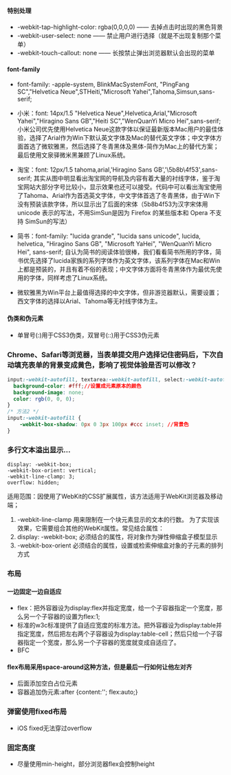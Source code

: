 #### 特别处理
 * -webkit-tap-highlight-color: rgba(0,0,0,0)  ——  去掉点击时出现的黑色背景
 * -webkit-user-select: none  ——  禁止用户进行选择（就是不出现复制那个菜单）
 * -webkit-touch-callout: none —— 长按禁止弹出浏览器默认会出现的菜单

#### font-family
 * font-family: -apple-system, BlinkMacSystemFont, "PingFang SC","Helvetica Neue",STHeiti,"Microsoft Yahei",Tahoma,Simsun,sans-serif;
 * 小米：font: 14px/1.5 "Helvetica Neue",Helvetica,Arial,"Microsoft Yahei","Hiragino Sans GB","Heiti SC","WenQuanYi Micro Hei",sans-serif;   小米公司优先使用Helvetica Neue这款字体以保证最新版本Mac用户的最佳体验，选择了Arial作为Win下默认英文字体及Mac的替代英文字体；中文字体方面首选了微软雅黑，然后选择了冬青黑体及黑体-简作为Mac上的替代方案；最后使用文泉驿微米黑兼顾了Linux系统。
 * 淘宝：font: 12px/1.5 tahoma,arial,'Hiragino Sans GB','\5b8b\4f53',sans-serif;   其实从图中明显看出淘宝网的导航及内容有着大量的衬线字体，鉴于淘宝网站大部分字号比较小，显示效果也还可以接受。代码中可以看出淘宝使用了Tahoma、Arial作为首选英文字体，中文字体首选了冬青黑体，由于Win下没有预装该款字体，所以显示出了后面的宋体（5b8b4f53为汉字宋体用 unicode 表示的写法，不用SimSun是因为 Firefox 的某些版本和 Opera 不支持 SimSun的写法）
 * 简书：font-family: "lucida grande", "lucida sans unicode", lucida, helvetica, "Hiragino Sans GB", "Microsoft YaHei", "WenQuanYi Micro Hei", sans-serif;   自认为简书的阅读体验很棒，我们看看简书所用的字体，简书优先选择了lucida家族的系列字体作为英文字体，该系列字体在Mac和Win上都是预装的，并且有着不俗的表现；中文字体方面将冬青黑体作为最优先使用的字体，同样考虑了Linux系统。

 * 微软雅黑为Win平台上最值得选择的中文字体，但非游览器默认，需要设置；西文字体的选择以Arial、Tahoma等无衬线字体为主。

#### 伪类和伪元素
* 单冒号(:)用于CSS3伪类，双冒号(::)用于CSS3伪元素

### Chrome、Safari等浏览器，当表单提交用户选择记住密码后，下次自动填充表单的背景变成黄色，影响了视觉体验是否可以修改？
```css
input:-webkit-autofill, textarea:-webkit-autofill, select:-webkit-autofill {
  background-color: #fff;//设置成元素原本的颜色
  background-image: none;
  color: rgb(0, 0, 0);
}
/* 方法2 */
input:-webkit-autofill {
    -webkit-box-shadow: 0px 0 3px 100px #ccc inset; //背景色
}
```

### 多行文本溢出显示...
```
display: -webkit-box;
-webkit-box-orient: vertical;
-webkit-line-clamp: 3;
overflow: hidden;
```
适用范围：因使用了WebKit的CSS扩展属性，该方法适用于WebKit浏览器及移动端；
1. -webkit-line-clamp 用来限制在一个块元素显示的文本的行数。 为了实现该效果，它需要组合其他的WebKit属性。常见结合属性：
2. display: -webkit-box; 必须结合的属性，将对象作为弹性伸缩盒子模型显示
3. -webkit-box-orient 必须结合的属性，设置或检索伸缩盒对象的子元素的排列方式


### 布局
#### 一边固定一边自适应
* flex：把外容器设为display:flex并指定宽度，给一个子容器指定一个宽度，那么另一个子容器的设置为flex:1;
* 标准的w3c标准提供了自适应宽度的标准方法。把外容器设为display:table并指定宽度，然后把左右两个子容器设为display:table-cell；然后只给一个子容器指定一个宽度，那么另一个子容器的宽度就变成自适应了。
* BFC

#### flex布局采用space-around这种方法，但是最后一行如何让他左对齐
* 后面添加空白占位元素
* 容器追加伪元素:after {content:''; flex:auto;}

### 弹窗使用fixed布局
* iOS fixed无法穿过overflow

### 固定高度
* 尽量使用min-height，部分浏览器flex会控制height

